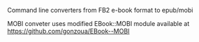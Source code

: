 Command line converters from FB2 e-book format to epub/mobi

MOBI conveter uses modified EBook::MOBI module available at https://github.com/gonzoua/EBook--MOBI
